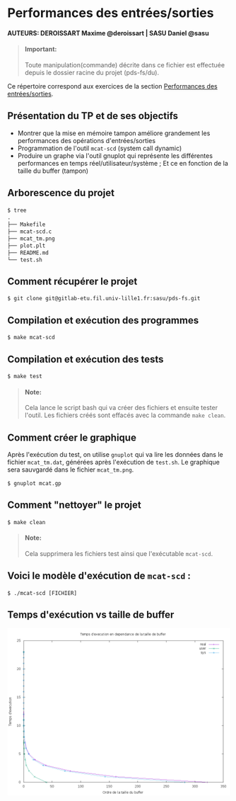 #   Performances des entrées/sorties

#### AUTEURS: DEROISSART Maxime @deroissart | SASU Daniel @sasu

> #### Important:
> Toute manipulation(commande) décrite dans ce fichier est effectuée depuis le dossier racine du projet (pds-fs/du).


Ce répertoire correspond aux exercices de la section
[Performances des entrées/sorties](http://www.fil.univ-lille1.fr/~hym/e/pds/tp/tdfs-perfio.html).

Présentation du TP et de ses objectifs
---------------------------------------

- Montrer que la mise en mémoire tampon améliore grandement les performances des opérations d'entrées/sorties
- Programmation de l'outil `mcat-scd` (system call dynamic)
- Produire un graphe via l'outil gnuplot qui représente les différentes performances en temps réel/utilisateur/système ; Et ce en fonction de la taille du buffer (tampon)

Arborescence du projet
----------------------

```
$ tree
.
├── Makefile
├── mcat-scd.c
├── mcat_tm.png
├── plot.plt
├── README.md
└── test.sh
```

Comment récupérer le projet
-----------------------------

```
$ git clone git@gitlab-etu.fil.univ-lille1.fr:sasu/pds-fs.git
```
Compilation et exécution des programmes
--------------------------------------------

```  
$ make mcat-scd
```

Compilation et exécution des tests
--------------------------------------------

```  
$ make test
```
> #### Note:
> Cela lance le script bash qui va créer des fichiers et ensuite tester  l'outil. Les fichiers créés sont effacés avec la commande `make clean`.

Comment créer le graphique
------------------------------
Après l'exécution du test, on utilise `gnuplot` qui va lire les données
dans le fichier `mcat_tm.dat`, générées après l'exécution de `test.sh`.
Le graphique sera sauvgardé dans le fichier `mcat_tm.png`.

```
$ gnuplot mcat.gp
```

Comment "nettoyer" le projet
------------------------------

```
$ make clean
```

> #### Note:
> Cela supprimera les fichiers test ainsi que l'exécutable `mcat-scd`.


Voici le modèle d'exécution de `mcat-scd` :
-----------------------------------------
```
$ ./mcat-scd [FICHIER]
```

Temps d'exécution vs taille de buffer
-------------------------------------
![Graph](mcat_tm.png)

